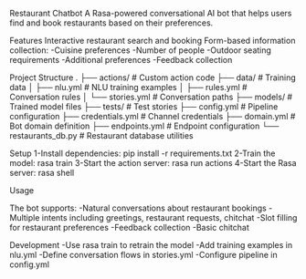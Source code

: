 Restaurant Chatbot
A Rasa-powered conversational AI bot that helps users find and book restaurants based on their preferences.

Features
  Interactive restaurant search and booking
  Form-based information collection:
    -Cuisine preferences
    -Number of people
    -Outdoor seating requirements
    -Additional preferences
    -Feedback collection

    
Project Structure
.
├── actions/             # Custom action code
├── data/               # Training data
│   ├── nlu.yml        # NLU training examples
│   ├── rules.yml      # Conversation rules
│   └── stories.yml    # Conversation paths
├── models/             # Trained model files
├── tests/             # Test stories
├── config.yml         # Pipeline configuration
├── credentials.yml    # Channel credentials
├── domain.yml         # Bot domain definition
├── endpoints.yml      # Endpoint configuration
└── restaurants_db.py  # Restaurant database utilities

Setup
1-Install dependencies:
  pip install -r requirements.txt
2-Train the model:
  rasa train
3-Start the action server:
  rasa run actions
4-Start the Rasa server:
  rasa shell


Usage

The bot supports:
  -Natural conversations about restaurant bookings
  -Multiple intents including greetings, restaurant requests, chitchat
  -Slot filling for restaurant preferences
  -Feedback collection
  -Basic chitchat
  
Development
  -Use rasa train to retrain the model
  -Add training examples in nlu.yml
  -Define conversation flows in stories.yml
  -Configure pipeline in config.yml
  


